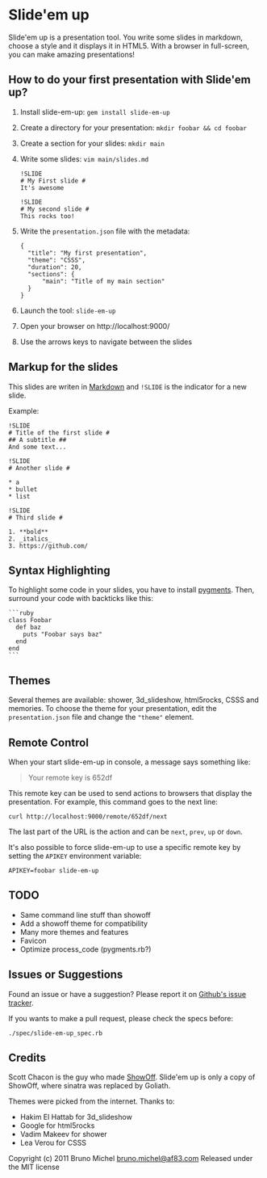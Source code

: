 Slide'em up
===========

Slide'em up is a presentation tool. You write some slides in markdown, choose
a style and it displays it in HTML5. With a browser in full-screen, you can
make amazing presentations!


How to do your first presentation with Slide'em up?
---------------------------------------------------

1. Install slide-em-up: `gem install slide-em-up`
2. Create a directory for your presentation: `mkdir foobar && cd foobar`
3. Create a section for your slides: `mkdir main`
4. Write some slides: `vim main/slides.md`

       !SLIDE
       # My First slide #
       It's awesome

       !SLIDE
       # My second slide #
       This rocks too!

5. Write the `presentation.json` file with the metadata:

       {
         "title": "My first presentation",
         "theme": "CSSS",
         "duration": 20,
         "sections": {
             "main": "Title of my main section"
         }
       }

6. Launch the tool: `slide-em-up`
7. Open your browser on http://localhost:9000/
8. Use the arrows keys to navigate between the slides


Markup for the slides
---------------------

This slides are writen in [Markdown](http://daringfireball.net/projects/markdown/syntax)
and `!SLIDE` is the indicator for a new slide.

Example:

    !SLIDE
    # Title of the first slide #
    ## A subtitle ##
    And some text...

    !SLIDE
    # Another slide #

    * a
    * bullet
    * list

    !SLIDE
    # Third slide #

    1. **bold**
    2. _italics_
    3. https://github.com/


Syntax Highlighting
-------------------

To highlight some code in your slides, you have to install
[pygments](http://pygments.org/). Then, surround your code with backticks
like this:

    ```ruby
    class Foobar
      def baz
        puts "Foobar says baz"
      end
    end
    ```


Themes
------

Several themes are available: shower, 3d_slideshow, html5rocks, CSSS
and memories. To choose the theme for your presentation, edit the
`presentation.json` file and change the `"theme"` element.


Remote Control
--------------

When your start slide-em-up in console, a message says something like:

> Your remote key is 652df

This remote key can be used to send actions to browsers that display the
presentation. For example, this command goes to the next line:

    curl http://localhost:9000/remote/652df/next

The last part of the URL is the action and can be `next`, `prev`, `up` or
`down`.

It's also possible to force slide-em-up to use a specific remote key by
setting the `APIKEY` environment variable:

    APIKEY=foobar slide-em-up


TODO
----

* Same command line stuff than showoff
* Add a showoff theme for compatibility
* Many more themes and features
* Favicon
* Optimize process_code (pygments.rb?)


Issues or Suggestions
---------------------

Found an issue or have a suggestion? Please report it on
[Github's issue tracker](http://github.com/nono/slide-em-up/issues).

If you wants to make a pull request, please check the specs before:

    ./spec/slide-em-up_spec.rb


Credits
-------

Scott Chacon is the guy who made [ShowOff](https://github.com/schacon/showoff).
Slide'em up is only a copy of ShowOff, where sinatra was replaced by Goliath.

Themes were picked from the internet. Thanks to:

- Hakim El Hattab for 3d_slideshow
- Google for html5rocks
- Vadim Makeev for shower
- Lea Verou for CSSS

Copyright (c) 2011 Bruno Michel <bruno.michel@af83.com>
Released under the MIT license
